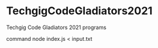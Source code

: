 # TechgigCodeGladiators2021

Techgig Code Gladiators 2021 programs

command node index.js < input.txt
